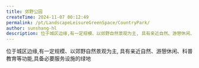 ```yaml
---
title: 郊野公园
createTime: 2024-11-07 00:12:49
permalink: /pt/LandscapeLeisureGreenSpace/CountryPark/
author: sunshang-hl
description: 位于城区边缘,有一定规模、以郊野自然景观为主, 具有亲近自然、游憩休闲、科普教育等功能,具备必要服务设施的绿地
---
```


位于城区边缘,有一定规模、以郊野自然景观为主, 具有亲近自然、游憩休闲、科普教育等功能,具备必要服务设施的绿地